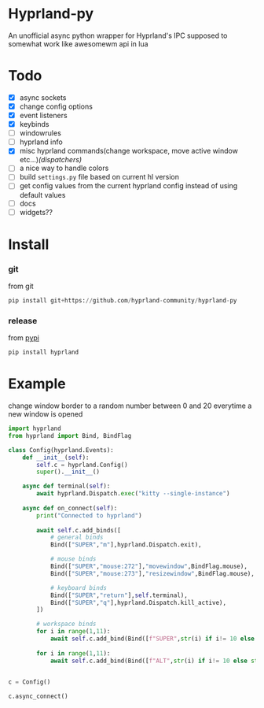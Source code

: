 # Hyprland-py
An unofficial async python wrapper for Hyprland's IPC supposed to somewhat work like awesomewm api in lua


# Todo

- [x] async sockets
- [x] change config options
- [x] event listeners
- [x] keybinds
- [ ] windowrules
- [ ] hyprland info
- [x] misc hyprland commands(change workspace, move active window etc...)*(dispatchers)*
- [ ] a nice way to handle colors
- [ ] build `settings.py` file based on current hl version
- [ ] get config values from the current hyprland config instead of using default values
- [ ] docs
- [ ] widgets??

# Install

### git

from git
```py
pip install git+https://github.com/hyprland-community/hyprland-py
```

### release

from [pypi](https://pypi.org/project/hyprland/0.1/)
```py
pip install hyprland
```

# Example
change window border to a random number between 0 and 20 everytime a new window is opened
```py
import hyprland
from hyprland import Bind, BindFlag

class Config(hyprland.Events):
    def __init__(self):
        self.c = hyprland.Config()
        super().__init__()

    async def terminal(self):
        await hyprland.Dispatch.exec("kitty --single-instance")
    
    async def on_connect(self):
        print("Connected to hyprland")
        
        await self.c.add_binds([
            # general binds
            Bind(["SUPER","m"],hyprland.Dispatch.exit),

            # mouse binds
            Bind(["SUPER","mouse:272"],"movewindow",BindFlag.mouse),
            Bind(["SUPER","mouse:273"],"resizewindow",BindFlag.mouse),

            # keyboard binds
            Bind(["SUPER","return"],self.terminal),
            Bind(["SUPER","q"],hyprland.Dispatch.kill_active),
        ])

        # workspace binds
        for i in range(1,11):
            await self.c.add_bind(Bind([f"SUPER",str(i) if i!= 10 else str(0)],hyprland.Dispatch.workspace,args=[i]))
        
        for i in range(1,11):
            await self.c.add_bind(Bind([f"ALT",str(i) if i!= 10 else str(0)],hyprland.Dispatch.move_to_workspace,args=[i]))

    
c = Config()

c.async_connect()
```
